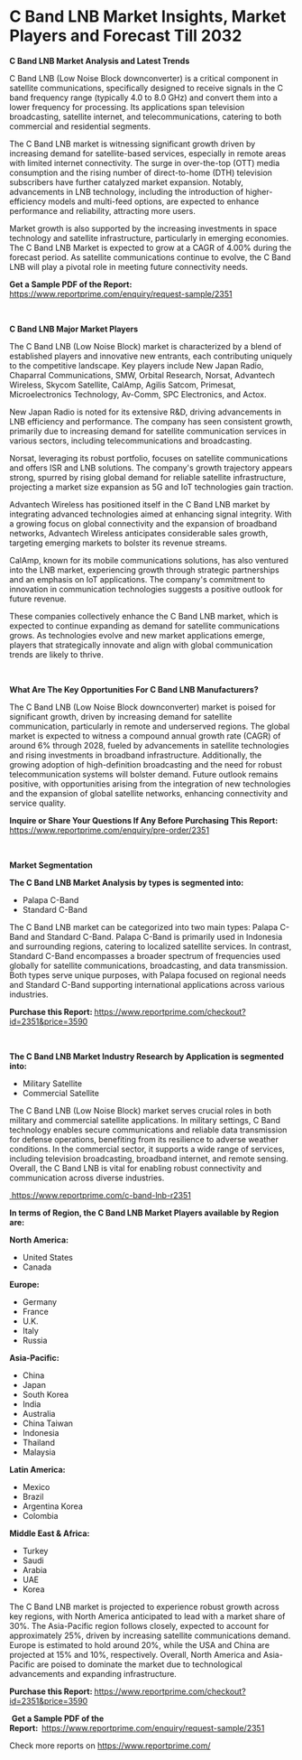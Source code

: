 <p><h1>C Band LNB Market Insights, Market Players and Forecast Till 2032</h1></p><p><strong>C Band LNB Market Analysis and Latest Trends</strong></p>
<p><p>C Band LNB (Low Noise Block downconverter) is a critical component in satellite communications, specifically designed to receive signals in the C band frequency range (typically 4.0 to 8.0 GHz) and convert them into a lower frequency for processing. Its applications span television broadcasting, satellite internet, and telecommunications, catering to both commercial and residential segments.</p><p>The C Band LNB market is witnessing significant growth driven by increasing demand for satellite-based services, especially in remote areas with limited internet connectivity. The surge in over-the-top (OTT) media consumption and the rising number of direct-to-home (DTH) television subscribers have further catalyzed market expansion. Notably, advancements in LNB technology, including the introduction of higher-efficiency models and multi-feed options, are expected to enhance performance and reliability, attracting more users.</p><p>Market growth is also supported by the increasing investments in space technology and satellite infrastructure, particularly in emerging economies. The C Band LNB Market is expected to grow at a CAGR of 4.00% during the forecast period. As satellite communications continue to evolve, the C Band LNB will play a pivotal role in meeting future connectivity needs.</p></p>
<p><strong>Get a Sample PDF of the Report:&nbsp;</strong> <a href="https://www.reportprime.com/enquiry/request-sample/2351?utm_campaign=2984&utm_medium=2&utm_source=Github&utm_content=ia&utm_term=18032025&utm_id=c-band-lnb">https://www.reportprime.com/enquiry/request-sample/2351</a></p>
<p>&nbsp;</p>
<p><strong>C Band LNB Major Market Players</strong></p>
<p><p>The C Band LNB (Low Noise Block) market is characterized by a blend of established players and innovative new entrants, each contributing uniquely to the competitive landscape. Key players include New Japan Radio, Chaparral Communications, SMW, Orbital Research, Norsat, Advantech Wireless, Skycom Satellite, CalAmp, Agilis Satcom, Primesat, Microelectronics Technology, Av-Comm, SPC Electronics, and Actox.</p><p>New Japan Radio is noted for its extensive R&D, driving advancements in LNB efficiency and performance. The company has seen consistent growth, primarily due to increasing demand for satellite communication services in various sectors, including telecommunications and broadcasting.</p><p>Norsat, leveraging its robust portfolio, focuses on satellite communications and offers ISR and LNB solutions. The company's growth trajectory appears strong, spurred by rising global demand for reliable satellite infrastructure, projecting a market size expansion as 5G and IoT technologies gain traction.</p><p>Advantech Wireless has positioned itself in the C Band LNB market by integrating advanced technologies aimed at enhancing signal integrity. With a growing focus on global connectivity and the expansion of broadband networks, Advantech Wireless anticipates considerable sales growth, targeting emerging markets to bolster its revenue streams.</p><p>CalAmp, known for its mobile communications solutions, has also ventured into the LNB market, experiencing growth through strategic partnerships and an emphasis on IoT applications. The company's commitment to innovation in communication technologies suggests a positive outlook for future revenue.</p><p>These companies collectively enhance the C Band LNB market, which is expected to continue expanding as demand for satellite communications grows. As technologies evolve and new market applications emerge, players that strategically innovate and align with global communication trends are likely to thrive.</p></p>
<p>&nbsp;</p>
<p><strong>What Are The Key Opportunities For C Band LNB Manufacturers?</strong></p>
<p><p>The C Band LNB (Low Noise Block downconverter) market is poised for significant growth, driven by increasing demand for satellite communication, particularly in remote and underserved regions. The global market is expected to witness a compound annual growth rate (CAGR) of around 6% through 2028, fueled by advancements in satellite technologies and rising investments in broadband infrastructure. Additionally, the growing adoption of high-definition broadcasting and the need for robust telecommunication systems will bolster demand. Future outlook remains positive, with opportunities arising from the integration of new technologies and the expansion of global satellite networks, enhancing connectivity and service quality.</p></p>
<p><strong>Inquire or Share Your Questions If Any Before Purchasing This Report:</strong> <a href="https://www.reportprime.com/enquiry/pre-order/2351?utm_campaign=2984&utm_medium=2&utm_source=Github&utm_content=ia&utm_term=18032025&utm_id=c-band-lnb">https://www.reportprime.com/enquiry/pre-order/2351</a></p>
<p>&nbsp;</p>
<p><strong>Market Segmentation</strong></p>
<p><strong>The C Band LNB Market Analysis by types is segmented into:</strong></p>
<p><ul><li>Palapa C-Band</li><li>Standard C-Band</li></ul></p>
<p><p>The C Band LNB market can be categorized into two main types: Palapa C-Band and Standard C-Band. Palapa C-Band is primarily used in Indonesia and surrounding regions, catering to localized satellite services. In contrast, Standard C-Band encompasses a broader spectrum of frequencies used globally for satellite communications, broadcasting, and data transmission. Both types serve unique purposes, with Palapa focused on regional needs and Standard C-Band supporting international applications across various industries.</p></p>
<p><strong>Purchase this Report:&nbsp;</strong><a href="https://www.reportprime.com/checkout?id=2351&price=3590&utm_campaign=2984&utm_medium=2&utm_source=Github&utm_content=ia&utm_term=18032025&utm_id=c-band-lnb">https://www.reportprime.com/checkout?id=2351&price=3590</a></p>
<p>&nbsp;</p>
<p><strong>The C Band LNB Market Industry Research by Application is segmented into:</strong></p>
<p><ul><li>Military Satellite</li><li>Commercial Satellite</li></ul></p>
<p><p>The C Band LNB (Low Noise Block) market serves crucial roles in both military and commercial satellite applications. In military settings, C Band technology enables secure communications and reliable data transmission for defense operations, benefiting from its resilience to adverse weather conditions. In the commercial sector, it supports a wide range of services, including television broadcasting, broadband internet, and remote sensing. Overall, the C Band LNB is vital for enabling robust connectivity and communication across diverse industries.</p></p>
<p><a href="https://www.reportprime.com/c-band-lnb-r2351?utm_campaign=2984&utm_medium=2&utm_source=Github&utm_content=ia&utm_term=18032025&utm_id=c-band-lnb">&nbsp;https://www.reportprime.com/c-band-lnb-r2351</a></p>
<p><strong>In terms of Region, the C Band LNB Market Players available by Region are:</strong></p>
<p>
    <p> <strong> North America: </strong>
        <ul>
            <li>United States</li>
            <li>Canada</li>
        </ul>
        </p> 
    <p> <strong> Europe: </strong>
        <ul>
            <li>Germany</li>
            <li>France</li>
            <li>U.K.</li>
            <li>Italy</li>
            <li>Russia</li>
        </ul>
        </p> 
    <p> <strong> Asia-Pacific: </strong>
        <ul>
            <li>China</li>
            <li>Japan</li>
            <li>South Korea</li>
            <li>India</li>
            <li>Australia</li>
            <li>China Taiwan</li>
            <li>Indonesia</li>
            <li>Thailand</li>
            <li>Malaysia</li>
        </ul>
        </p> 
    <p> <strong> Latin America: </strong>
        <ul>
            <li>Mexico</li>
            <li>Brazil</li>
            <li>Argentina Korea</li>
            <li>Colombia</li>
        </ul>
        </p> 
    <p> <strong> Middle East & Africa: </strong>
        <ul>
            <li>Turkey</li>
            <li>Saudi</li>
            <li>Arabia</li>
            <li>UAE</li>
            <li>Korea</li>
        </ul>
    </p>
    </p>
<p><p>The C Band LNB market is projected to experience robust growth across key regions, with North America anticipated to lead with a market share of 30%. The Asia-Pacific region follows closely, expected to account for approximately 25%, driven by increasing satellite communications demand. Europe is estimated to hold around 20%, while the USA and China are projected at 15% and 10%, respectively. Overall, North America and Asia-Pacific are poised to dominate the market due to technological advancements and expanding infrastructure.</p></p>
<p><strong>Purchase this Report: </strong><a href="https://www.reportprime.com/checkout?id=2351&price=3590&utm_campaign=2984&utm_medium=2&utm_source=Github&utm_content=ia&utm_term=18032025&utm_id=c-band-lnb">https://www.reportprime.com/checkout?id=2351&price=3590</a></p>
<p>&nbsp;<strong>Get a Sample PDF of the Report:&nbsp;&nbsp;</strong><a href="https://www.reportprime.com/enquiry/request-sample/2351?utm_campaign=2984&utm_medium=2&utm_source=Github&utm_content=ia&utm_term=18032025&utm_id=c-band-lnb">https://www.reportprime.com/enquiry/request-sample/2351</a></p>
<p><strong></strong></p>
<p>Check more reports on <a href="https://www.reportprime.com/?utm_campaign=2984&utm_medium=2&utm_source=Github&utm_content=ia&utm_term=18032025&utm_id=c-band-lnb">https://www.reportprime.com/</a></p>